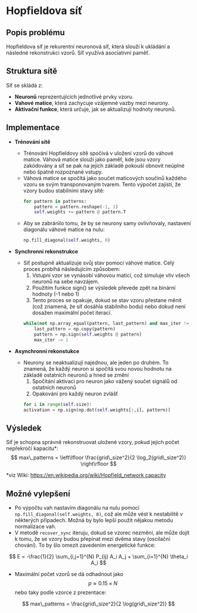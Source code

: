 # Hopfieldova síť
## Popis problému
Hopfieldova síť je rekurentní neuronová síť, která slouží k ukládání a následné rekonstrukci vzorů. Síť využívá asociativní paměť. 

## Struktura sítě
Síť se skládá z:
- **Neuronů** reprezentujících jednotlivé prvky vzoru.
- **Vahové matice**, která zachycuje vzájemné vazby mezi neurony.
- **Aktivační funkce**, která určuje, jak se aktualizují hodnoty neuronů.
## Implementace
- **Trénování sítě** 
    - Trénování Hopfieldovy sítě spočívá v uložení vzorů do váhové matice. Váhová matice slouží jako paměť, kde jsou vzory zakódovány a síť se pak na jejich základě pokouší obnovit neúplné nebo špatně rozpoznané vstupy.
    - Váhová matice se spočítá jako součet maticových součinů každého vzoru se svým transponovaným tvarem. Tento výpočet zajistí, že vzory budou stabilními stavy sítě:
        ```python
        for pattern in patterns:
            pattern = pattern.reshape(-1, 1)
            self.weights += pattern @ pattern.T
        ```
    - Aby se zabránilo tomu, že by se neurony samy ovlivňovaly, nastavení diagonálu váhové matice na nulu:
        ```python
        np.fill_diagonal(self.weights, 0)
        ```
- **Synchronní rekonstrukce** 
    - Síť postupně aktualizuje svůj stav pomocí váhové matice. Celý proces probíhá následujícím způsobem:
        1. Vstupní vzor se vynásobí váhovou maticí, což simuluje vliv všech neuronů na sebe navzájem.
        2. Použitím funkce sign() se výsledek převede zpět na binární hodnoty (-1 nebo 1)
        3. Tento proces se opakuje, dokud se stav vzoru přestane měnit (což znamená, že síť dosáhla stabilního bodu) nebo dokud není dosažen maximální počet iterací.
        ```python
        while(not np.array_equal(pattern, last_pattern) and max_iter != 0):
            last_pattern = np.copy(pattern)
            pattern = np.sign(self.weights @ pattern)
            max_iter -= 1
        ```

- **Asynchronní rekonstukce** 
    - Neurony se neaktualizují najednou, ale jeden po druhém. To znamená, že každý neuron si spočítá svou novou hodnotu na základě ostatních neuronů a hned se změní
        1. Spočítání aktivaci pro neuron jako vážený součet signálů od ostatních neuronů
        2. Opakování pro každý neuron zvlášť
        ```python
        for i in range(self.size):
        activation = np.sign(np.dot(self.weights[:,i], pattern))
        ```
## Výsledek
Síť je schopna správně rekonstruovat uložené vzory, pokud jejich počet nepřekročí kapacitu*:
$$ max\_patterns = \left\lfloor \frac{grid\_size^2}{2 \log_2(grid\_size^2)} \right\rfloor $$

*viz Wiki: [https://en.wikipedia.org/wiki/Hopfield_network capacity ](https://en.wikipedia.org/wiki/Hopfield_network#Capacity)


## Možné vylepšení
- Po výpočtu vah nastavím diagonálu na nulu pomocí `np.fill_diagonal(self.weights, 0)`, což ale může vést k nestabilitě v některých případech. Možná by bylo lepší použít nějakou metodu normalizace vah.
- V metodě `recover_sync` iteruju, dokud se vzorec nezmění, ale může dojít k tomu, že se vzory budou přepínat mezi dvěma stavy (oscilační chování). To by šlo omezit zavedením energetické funkce:

$$ E = -\frac{1}{2} \sum_{i,j=1}^{N} P_{ij} A_i A_j + \sum_{i=1}^{N} \theta_i A_i $$

- Maximální počet vzorů se dá odhadnout jako $$p \approx 0.15 \times N $$ nebo taky podle vzorce z prezentace:

$$ max\_patterns = \frac{grid\_size^2}{2 \log(grid\_size^2)} $$